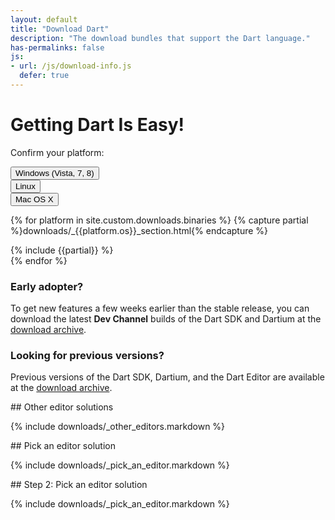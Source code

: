 ```yaml
---
layout: default
title: "Download Dart"
description: "The download bundles that support the Dart language."
has-permalinks: false
js:
- url: /js/download-info.js
  defer: true
---
```


# Getting Dart Is Easy!

Confirm your platform:

<div class="btn-group hero-hldr btn-group-justified os-choices" style="display: table;">
  <div class="btn-group">
    <button type="button" class="btn btn-default btn-lg" id="windows">Windows (Vista, 7, 8)</button>
  </div>
  <div class="btn-group">
    <button type="button" class="btn btn-default btn-lg" id="linux">Linux</button>
  </div>
  <div class="btn-group">
    <button type="button" class="btn btn-default btn-lg" id="macos">Mac OS X</button>
  </div>
</div>

{% for platform in site.custom.downloads.binaries %}
{% capture partial %}downloads/_{{platform.os}}_section.html{% endcapture %}
<div class="{{platform.os}}" markdown="1">
{% include {{partial}} %}
</div>
{% endfor %}

### Early adopter?

To get new features a few weeks earlier than the stable release, you can
download the latest **Dev Channel** builds of the Dart SDK and Dartium at the
[download archive](/tools/download_archive).

### Looking for previous versions?

Previous versions of the Dart SDK, Dartium, and the Dart Editor are available
at the [download archive](/tools/download_archive).

<div class="windows" markdown="1">
## Other editor solutions

{% include downloads/_other_editors.markdown %}
</div>

<div class="linux" markdown="1">
## Pick an editor solution

{% include downloads/_pick_an_editor.markdown %}
</div>

<div class="macos" markdown="1">
## Step 2: Pick an editor solution

{% include downloads/_pick_an_editor.markdown %}
</div>
